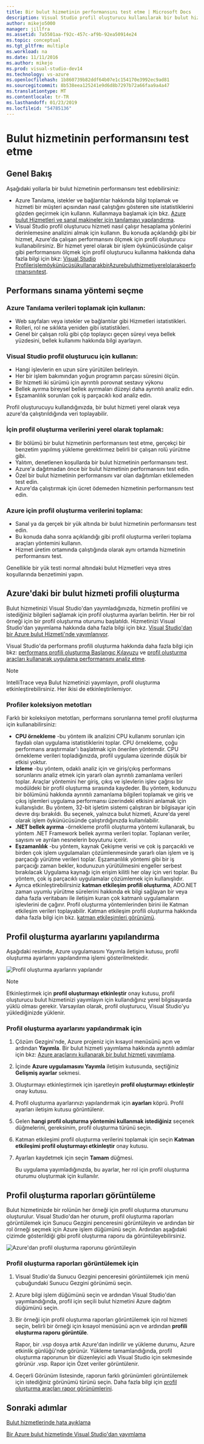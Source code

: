 ```yaml
---
title: Bir bulut hizmetinin performansını test etme | Microsoft Docs
description: Visual Studio profil oluşturucu kullanılarak bir bulut hizmetinin performansını test etme
author: mikejo5000
manager: jillfra
ms.assetid: 7a5501aa-f92c-457c-af9b-92ea50914e24
ms.topic: conceptual
ms.tgt_pltfrm: multiple
ms.workload: na
ms.date: 11/11/2016
ms.author: mikejo
ms.prod: visual-studio-dev14
ms.technology: vs-azure
ms.openlocfilehash: 1b860739b82ddf64b07e1c154170e3992ec9ad81
ms.sourcegitcommit: 8b538eea125241e9d6d8b7297b72a66faa9a4a47
ms.translationtype: MT
ms.contentlocale: tr-TR
ms.lasthandoff: 01/23/2019
ms.locfileid: "54785136"
---
```

# <a name="testing-the-performance-of-a-cloud-service"></a>Bulut hizmetinin performansını test etme
## <a name="overview"></a>Genel Bakış
Aşağıdaki yollarla bir bulut hizmetinin performansını test edebilirsiniz:

* Azure Tanılama, istekler ve bağlantılar hakkında bilgi toplamak ve hizmeti bir müşteri açısından nasıl çalıştığını gösteren site istatistiklerini gözden geçirmek için kullanın. Kullanmaya başlamak için bkz. [Azure bulut Hizmetleri ve sanal makineler için tanılamayı yapılandırma](http://go.microsoft.com/fwlink/p/?LinkId=623009).
* Visual Studio profil oluşturucu hizmeti nasıl çalışır hesaplama yönlerini derinlemesine analizini almak için kullanın. Bu konuda açıklandığı gibi bir hizmet, Azure'da çalışan performansını ölçmek için profil oluşturucu kullanabilirsiniz. Bir hizmet yerel olarak bir işlem öykünücüsünde çalışır gibi performansını ölçmek için profil oluşturucu kullanma hakkında daha fazla bilgi için bkz: [Visual Studio ProfilerişlemöykünücüsükullanarakbirAzurebuluthizmetiyerelolarakperformansınıtest](http://go.microsoft.com/fwlink/p/?LinkId=262845).

## <a name="choosing-a-performance-testing-method"></a>Performans sınama yöntemi seçme
### <a name="use-azure-diagnostics-to-collect"></a>Azure Tanılama verileri toplamak için kullanın:
* Web sayfaları veya istekler ve bağlantılar gibi Hizmetleri istatistikleri.
* Rolleri, rol ne sıklıkta yeniden gibi istatistikleri.
* Genel bir çalışan rolü gibi çöp toplayıcı geçen süreyi veya bellek yüzdesini, bellek kullanımı hakkında bilgi ayarlayın.

### <a name="use-the-visual-studio-profiler-to"></a>Visual Studio profil oluşturucu için kullanın:
* Hangi işlevlerin en uzun süre yürütülen belirleyin.
* Her bir işlem bakımından yoğun programın parçası süresini ölçün.
* Bir hizmeti iki sürümü için ayrıntılı porovnat sestavy výkonu
* Bellek ayırma bireysel bellek ayırmaları düzeyi daha ayrıntılı analiz edin.
* Eşzamanlılık sorunları çok iş parçacıklı kod analiz edin.

Profil oluşturucuyu kullandığınızda, bir bulut hizmeti yerel olarak veya azure'da çalıştırıldığında veri toplayabilir.

### <a name="collect-profiling-data-locally-to"></a>İçin profil oluşturma verilerini yerel olarak toplamak:
* Bir bölümü bir bulut hizmetinin performansını test etme, gerçekçi bir benzetim yapılmış yükleme gerektirmez belirli bir çalışan rolü yürütme gibi.
* Yalıtım, denetlenen koşullarda bir bulut hizmetinin performansını test.
* Azure'a dağıtmadan önce bir bulut hizmetinin performansını test edin.
* Özel bir bulut hizmetinin performansını var olan dağıtımları etkilemeden test edin.
* Azure'da çalıştırmak için ücret ödemeden hizmetinin performansını test edin.

### <a name="collect-profiling-data-in-azure-to"></a>Azure için profil oluşturma verilerini toplama:
* Sanal ya da gerçek bir yük altında bir bulut hizmetinin performansını test edin.
* Bu konuda daha sonra açıklandığı gibi profil oluşturma verileri toplama araçları yöntemini kullanın.
* Hizmet üretim ortamında çalıştığında olarak aynı ortamda hizmetinin performansını test.

Genellikle bir yük testi normal altındaki bulut Hizmetleri veya stres koşullarında benzetimini yapın.

## <a name="profiling-a-cloud-service-in-azure"></a>Azure'daki bir bulut hizmeti profili oluşturma
Bulut hizmetinizi Visual Studio'dan yayımladığınızda, hizmetin profilini ve istediğiniz bilgileri sağlamak için profil oluşturma ayarları belirtin. Her bir rol örneği için bir profil oluşturma oturumu başlatıldı. Hizmetinizi Visual Studio'dan yayımlama hakkında daha fazla bilgi için bkz. [Visual Studio'dan bir Azure bulut Hizmeti'nde yayımlanıyor](https://msdn.microsoft.com/library/azure/ee460772.aspx).

Visual Studio'da performans profili oluşturma hakkında daha fazla bilgi için bkz: [performans profili oluşturma Başlangıç Kılavuzu](https://msdn.microsoft.com/library/azure/ms182372.aspx) ve [profil oluşturma araçları kullanarak uygulama performansını analiz etme](https://msdn.microsoft.com/library/azure/z9z62c29.aspx).

> [!NOTE]
> IntelliTrace veya Bulut hizmetinizi yayımlayın, profil oluşturma etkinleştirebilirsiniz. Her ikisi de etkinleştirilemiyor.
> 
> 

### <a name="profiler-collection-methods"></a>Profiler koleksiyon metotları
Farklı bir koleksiyon metotları, performans sorunlarına temel profil oluşturma için kullanabilirsiniz:

* **CPU örnekleme** -bu yöntem ilk analizini CPU kullanımı sorunları için faydalı olan uygulama istatistiklerini toplar. CPU örnekleme, çoğu performans araştırmalar'ı başlatmak için önerilen yöntemdir. CPU örnekleme verileri topladığınızda, profil uygulama üzerinde düşük bir etkisi yoktur.
* **İzleme** -bu yöntem, odaklı analiz için ve giriş/çıkış performans sorunlarını analiz etmek için yararlı olan ayrıntılı zamanlama verileri toplar. Araçlar yöntemini her giriş, çıkış ve işlevlerin işlev çağrısı bir modüldeki bir profil oluşturma sırasında kaydeder. Bu yöntem, kodunuzu bir bölümünü hakkında ayrıntılı zamanlama bilgileri toplamak ve giriş ve çıkış işlemleri uygulama performansı üzerindeki etkisini anlamak için kullanışlıdır. Bu yöntem, 32-bit işletim sistemi çalıştıran bir bilgisayar için devre dışı bırakıldı. Bu seçenek, yalnızca bulut hizmeti, Azure'da yerel olarak işlem öykünücüsünde çalıştırdığınızda kullanılabilir.
* **.NET bellek ayırma** -örnekleme profili oluşturma yöntemi kullanarak, bu yöntem .NET Framework bellek ayırma verileri toplar. Toplanan veriler, sayısını ve ayrılan nesnelerin boyutunu içerir.
* **Eşzamanlılık** -bu yöntem, kaynak Çekişme verisi ve çok iş parçacıklı ve birden çok işlem uygulamaları çözümlenmesinde yararlı olan işlem ve iş parçacığı yürütme verileri toplar. Eşzamanlılık yöntemi gibi bir iş parçacığı zaman bekler, kodunuzun yürütülmesini engeller serbest bırakılacak Uygulama kaynağı için erişim kilitli her olay için veri toplar. Bu yöntem, çok iş parçacıklı uygulamalar çözümlemek için kullanışlıdır.
* Ayrıca etkinleştirebilirsiniz **katman etkileşim profili oluşturma**, ADO.NET zaman uyumlu yürütme sürelerini hakkında ek bilgi sağlayan bir veya daha fazla veritabanı ile iletişim kuran çok katmanlı uygulamaların işlevlerini de çağırır. Profil oluşturma yöntemlerinden birini ile Katman etkileşim verileri toplayabilir. Katman etkileşim profili oluşturma hakkında daha fazla bilgi için bkz. [katman etkileşimleri görünümü](https://msdn.microsoft.com/library/azure/dd557764.aspx).

## <a name="configuring-profiling-settings"></a>Profil oluşturma ayarlarını yapılandırma
Aşağıdaki resimde, Azure uygulamasını Yayımla iletişim kutusu, profil oluşturma ayarlarını yapılandırma işlemi gösterilmektedir.

![Profil oluşturma ayarlarını yapılandır](./media/vs-azure-tools-performance-profiling-cloud-services/IC526984.png)

> [!NOTE]
> Etkinleştirmek için **profil oluşturmayı etkinleştir** onay kutusu, profil oluşturucu bulut hizmetinizi yayımlayın için kullandığınız yerel bilgisayarda yüklü olması gerekir. Varsayılan olarak, profil oluşturucu, Visual Studio'yu yüklediğinizde yüklenir.
> 
> 

### <a name="to-configure-profiling-settings"></a>Profil oluşturma ayarlarını yapılandırmak için
1. Çözüm Gezgini'nde, Azure projeniz için kısayol menüsünü açın ve ardından **Yayımla**. Bir bulut hizmeti yayımlama hakkında ayrıntılı adımlar için bkz: [Azure araçlarını kullanarak bir bulut hizmeti yayımlama](http://go.microsoft.com/fwlink/p?LinkId=623012).
2. İçinde **Azure uygulamasını Yayımla** iletişim kutusunda, seçtiğiniz **Gelişmiş ayarlar** sekmesi.
3. Oluşturmayı etkinleştirmek için işaretleyin **profil oluşturmayı etkinleştir** onay kutusu.
4. Profil oluşturma ayarlarınızı yapılandırmak için **ayarları** köprü. Profil ayarları iletişim kutusu görüntülenir.
5. Gelen **hangi profil oluşturma yöntemini kullanmak istediğiniz** seçenek düğmelerini, gereksinim, profil oluşturma türünü seçin.
6. Katman etkileşimi profil oluşturma verilerini toplamak için seçin **Katman etkileşimi profil oluşturmayı etkinleştir** onay kutusu.
7. Ayarları kaydetmek için seçin **Tamam** düğmesi.
   
    Bu uygulama yayımladığınızda, bu ayarlar, her rol için profil oluşturma oturumu oluşturmak için kullanılır.

## <a name="viewing-profiling-reports"></a>Profil oluşturma raporları görüntüleme
Bulut hizmetinizde bir rolünün her örneği için profil oluşturma oturumunu oluşturulur. Visual Studio'dan her oturum, profil oluşturma raporları görüntülemek için Sunucu Gezgini penceresini görüntüleyin ve ardından bir rol örneği seçmek için Azure işlem düğümünü seçin. Ardından aşağıdaki çizimde gösterildiği gibi profil oluşturma raporu da görüntüleyebilirsiniz.

![Azure'dan profil oluşturma raporunu görüntüleyin](./media/vs-azure-tools-performance-profiling-cloud-services/IC748914.png)

### <a name="to-view-profiling-reports"></a>Profil oluşturma raporları görüntülemek için
1. Visual Studio'da Sunucu Gezgini penceresini görüntülemek için menü çubuğundaki Sunucu Gezgini görünümü seçin.
2. Azure bilgi işlem düğümünü seçin ve ardından Visual Studio'dan yayımlandığında, profil için seçili bulut hizmetini Azure dağıtım düğümünü seçin.
3. Bir örneği için profil oluşturma raporları görüntülemek için rol hizmeti seçin, belirli bir örneği için kısayol menüsünü açın ve ardından **profili oluşturma raporu görüntüle**.
   
    Rapor, bir .vsp dosya artık Azure'dan indirilir ve yükleme durumu, Azure etkinlik günlüğü'nde görünür. Yükleme tamamlandığında, profil oluşturma raporunun bir düzenleyici adlı Visual Studio için sekmesinde görünür <Role name> *<Instance Number>* <identifier>.vsp. Rapor için Özet veriler görüntülenir.
4. Geçerli Görünüm listesinde, raporun farklı görünümleri görüntülemek için istediğiniz görünümü türünü seçin. Daha fazla bilgi için [profil oluşturma araçları rapor görünümlerini](https://msdn.microsoft.com/library/azure/bb385755.aspx).

## <a name="next-steps"></a>Sonraki adımlar
[Bulut hizmetlerinde hata ayıklama](https://msdn.microsoft.com/library/azure/ee405479.aspx)

[Bir Azure bulut hizmetinde Visual Studio'dan yayımlama](https://msdn.microsoft.com/library/azure/ee460772.aspx)
